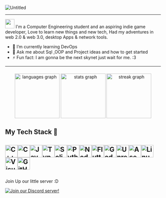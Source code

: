![Untitled](https://github.com/Itz0xAkira/Itz0xAkira/assets/14275784/87c0a801-57f8-44f3-a077-7a3f611c0f48)


---------------------------------------------------------------------------------------------------------------------------
<img src="https://raw.githubusercontent.com/iampavangandhi/iampavangandhi/master/gifs/Hi.gif" width="30px"> I'm a Computer Engineering student and an aspiring indie game developer,
Love to learn new things and new tech, Had my adventures in web 2.0 & web 3.0, desktop Apps & network tools.

- 🌱 I’m currently learning DevOps
- 💬 Ask me about Sql ,OOP and Project ideas and how to get started
- ⚡ Fun fact: I am gonna be the next skynet just wait for me. :3
---------------------------------------------------------------------------------------------------------------------------

###

<foreignObject width="100" height="100">
    <div align="center">
      <img src="https://github-readme-stats.vercel.app/api/top-langs?username=Itz0xAkira&locale=en&hide_title=false&layout=compact&card_width=320&langs_count=5&theme=dracula&hide_border=false" height="145" alt="languages graph"  />
      <img src="https://github-readme-stats.vercel.app/api?username=Itz0xAkira&hide_title=false&hide_rank=false&show_icons=true&include_all_commits=true&count_private=true&disable_animations=false&theme=dracula&locale=en&hide_border=false" height="145" alt="stats graph"  />
       <img src="https://streak-stats.demolab.com?user=Itz0xAkira&locale=en&mode=daily&theme=dracula&hide_border=false&border_radius=5" height="145" alt="streak graph"  />
    </div>
</foreignObject>

###





## My Tech Stack 🚀

<img alt="C++" height="40" src="https://img.shields.io/badge/C++-%2302569B.svg?style=for-the-badge&logo=cplusplus&logoColor=white"/><img alt="C" height="40" src="https://img.shields.io/badge/C Lang-%2302569B.svg?style=for-the-badge&logo=c&logoColor=white"/><img alt="JavaScript" height="40" src="https://img.shields.io/badge/javascript-%23323330.svg?style=for-the-badge&logo=javascript&logoColor=%23F7DF1E"  /><img alt="TypeScript" height="40" src="https://img.shields.io/badge/typescript-%23007ACC.svg?style=for-the-badge&logo=typescript&logoColor=white"  /><img alt="Solidity" height="40" src="https://img.shields.io/badge/Solidity-%23363636.svg?style=for-the-badge&logo=solidity&logoColor=white"/><img alt="Python" height="40" src="https://img.shields.io/badge/Python-38761d?style=for-the-badge&logo=python&logoColor=f1c232"/><img alt="Node.js" height="40" src="https://img.shields.io/badge/Node.js-ffffff?style=for-the-badge&logo=nodedotjs&logoColor=black" /><img alt="Flutter" height="40" src="https://img.shields.io/badge/Flutter-%2302569B.svg?style=for-the-badge&logo=Flutter&logoColor=white" /><img alt="Godot" height="40" src="https://img.shields.io/badge/Gotdot-98c1d9?style=for-the-badge&logo=godotengine&logoColor=blue"><img alt="Unreal Engine" height="40" src="https://img.shields.io/badge/Unreal Engine-000000?style=for-the-badge&logo=unrealengine&logoColor=white"/><img alt="Aseprite" height="40" src="https://img.shields.io/badge/Aseprite-FFFFFF?style=for-the-badge&logo=Aseprite&logoColor=#7D929E"/><img alt="Linux" height="40" src="https://img.shields.io/badge/Linux-FCC624?style=for-the-badge&logo=linux&logoColor=black"><img alt="Visual Studio Code" height="40" src="https://img.shields.io/badge/Visual Studio Code-0078d7.svg?style=for-the-badge&logo=visual-studio-code&logoColor=white"/><img alt="GitHub" height="40" src="https://img.shields.io/badge/github-%23121011.svg?style=for-the-badge&logo=github&logoColor=white"/>
----------------------------------------------------------------------------------------------------------------------------
##
Join Up our little server :D

[![Join our Discord server!](https://invidget.switchblade.xyz/2ENar9c6Nq)](https://discord.gg/2ENar9c6Nq)
